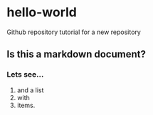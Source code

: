 # hello-world
Github repository tutorial for a new repository
## Is this a markdown document?
### Lets see...
1. and a list
2. with
4. items.
